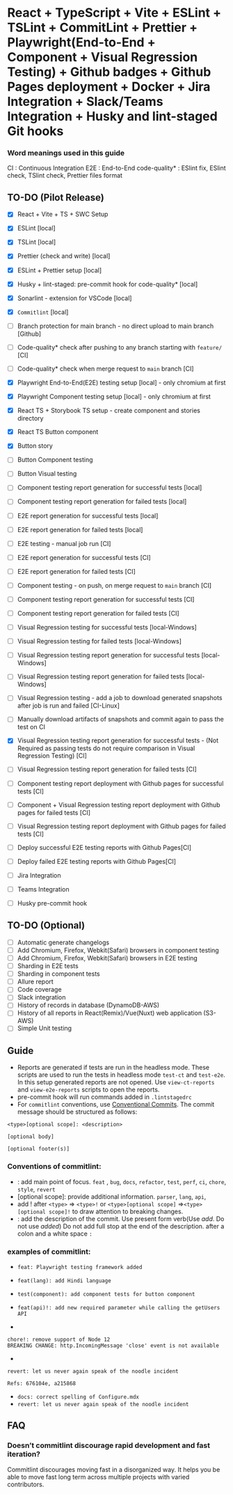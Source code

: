# React + TypeScript + Vite + ESLint + TSLint + CommitLint + Prettier + Playwright(End-to-End + Component + Visual Regression Testing) + Github badges + Github Pages deployment + Docker + Jira Integration + Slack/Teams Integration + Husky and lint-staged Git hooks

### Word meanings used in this guide

CI : Continuous Integration
E2E : End-to-End
code-quality\* : ESlint fix, ESlint check, TSlint check, Prettier files format

## TO-DO (Pilot Release)

- [x] React + Vite + TS + SWC Setup
- [x] ESLint [local]
- [x] TSLint [local]
- [x] Prettier (check and write) [local]
- [x] ESLint + Prettier setup [local]

- [x] Husky + lint-staged: pre-commit hook for code-quality\* [local]
- [x] Sonarlint - extension for VSCode [local]
- [x] `Commitlint` [local]
- [ ] Branch protection for main branch - no direct upload to main branch [Github]
- [ ] Code-quality\* check after pushing to any branch starting with `feature/` [CI]
- [ ] Code-quality\* check when merge request to `main` branch [CI]

- [x] Playwright End-to-End(E2E) testing setup [local] - only chromium at first
- [x] Playwright Component testing setup [local] - only chromium at first

- [x] React TS + Storybook TS setup - create component and stories directory

- [x] React TS Button component
- [x] Button story

- [ ] Button Component testing
- [ ] Button Visual testing

- [ ] Component testing report generation for successful tests [local]
- [ ] Component testing report generation for failed tests [local]

- [ ] E2E report generation for successful tests [local]
- [ ] E2E report generation for failed tests [local]

- [ ] E2E testing - manual job run [CI]
- [ ] E2E report generation for successful tests [CI]
- [ ] E2E report generation for failed tests [CI]

- [ ] Component testing - on push, on merge request to `main` branch [CI]
- [ ] Component testing report generation for successful tests [CI]
- [ ] Component testing report generation for failed tests [CI]

- [ ] Visual Regression testing for successful tests [local-Windows]
- [ ] Visual Regression testing for failed tests [local-Windows]
- [ ] Visual Regression testing report generation for successful tests [local-Windows]
- [ ] Visual Regression testing report generation for failed tests [local-Windows]
- [ ] Visual Regression testing - add a job to download generated snapshots after job is run and failed [CI-Linux]
- [ ] Manually download artifacts of snapshots and commit again to pass the test on CI

- [x] Visual Regression testing report generation for successful tests - (Not Required as passing tests do not require comparison in Visual Regression Testing) [CI]
- [ ] Visual Regression testing report generation for failed tests [CI]

- [ ] Component testing report deployment with Github pages for successful tests [CI]
- [ ] Component + Visual Regression testing report deployment with Github pages for failed tests [CI]
- [ ] Visual Regression testing report deployment with Github pages for failed tests [CI]

- [ ] Deploy successful E2E testing reports with Github Pages[CI]
- [ ] Deploy failed E2E testing reports with Github Pages[CI]

- [ ] Jira Integration
- [ ] Teams Integration
- [ ] Husky pre-commit hook

## TO-DO (Optional)

- [ ] Automatic generate changelogs
- [ ] Add Chromium, Firefox, Webkit(Safari) browsers in component testing
- [ ] Add Chromium, Firefox, Webkit(Safari) browsers in E2E testing
- [ ] Sharding in E2E tests
- [ ] Sharding in component tests
- [ ] Allure report
- [ ] Code coverage
- [ ] Slack integration
- [ ] History of records in database (DynamoDB-AWS)
- [ ] History of all reports in React(Remix)/Vue(Nuxt) web application (S3-AWS)
- [ ] Simple Unit testing

## Guide

- Reports are generated if tests are run in the headless mode. These scripts are used to run the tests in headless mode `test-ct` and `test-e2e`. In this setup generated reports are not opened. Use `view-ct-reports` and `view-e2e-reports` scripts to open the reports.
- pre-commit hook will run commands added in `.lintstagedrc`
- For `commitlint` conventions, use [Conventional Commits](https://www.conventionalcommits.org/en/v1.0.0/). The commit message should be structured as follows:

```command
<type>[optional scope]: <description>

[optional body]

[optional footer(s)]
```

### Conventions of commitlint:

- <type>: add main point of focus. `feat` , `bug`, `docs`, `refactor`, `test`, `perf`, `ci`, `chore`, `style`, `revert`
- [optional scope]: provide additional information. `parser`, `lang`, `api`,
- add ! after `<type>` => `<type>!` or `<type>[optional scope]` =>`<type>[optional scope]!` to draw attention to breaking changes.
- <description>: add the description of the commit. Use present form verb(Use _add_. Do not use _added_) Do not add full stop at the end of the description. after a colon and a white space `: `

### examples of commitlint:

- `feat: Playwright testing framework added`
- `feat(lang): add Hindi language`
- `test(component): add component tests for button component`
- `feat(api)!: add new required parameter while calling the getUsers API`

-

```
chore!: remove support of Node 12
BREAKING CHANGE: http.IncomingMessage 'close' event is not available
```

-

```
revert: let us never again speak of the noodle incident

Refs: 676104e, a215868
```

- `docs: correct spelling of Configure.mdx`
- `revert: let us never again speak of the noodle incident`

## FAQ

### Doesn’t commitlint discourage rapid development and fast iteration?

Commitlint discourages moving fast in a disorganized way. It helps you be able to move fast long term across multiple projects with varied contributors.
